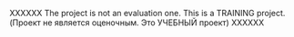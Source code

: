 XXXXXX The project is not an evaluation one. This is a TRAINING project. (Проект не является оценочным. Это УЧЕБНЫЙ проект) XXXXXX
